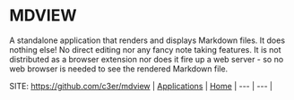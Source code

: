 # MDVIEW

 A standalone application that renders and displays
 Markdown files. It does nothing else! No direct
 editing nor any fancy note taking features. It is
 not distributed as a browser extension nor does it
 fire up a web server - so no web browser is needed
 to see the rendered Markdown file.

 SITE: https://github.com/c3er/mdview
 | [Applications](https://portable-linux-apps.github.io/apps.html) | [Home](https://portable-linux-apps.github.io)
 | --- | --- |
